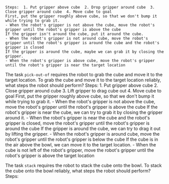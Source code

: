 
    Steps:  1. Put gripper above cube  2. Drop gripper around cube  3. Close gripper around cube  4. Move cube to goal
    First, put the gripper roughly above cube, so that we don't bump it while trying to grab it.
    - When the robot's gripper is not above the cube, move the robot's gripper until the robot's gripper is above the cube
    If the gripper isn't around the cube, put it around the cube.
    - When the robot's gripper is not around cube, move the robot's gripper until the robot's gripper is around the cube and the robot's gripper is closed
    If the gripper is around the cube, maybe we can grab it by closing the gripper.
    - When the robot's gripper is above cube, move the robot's gripper until the robot's gripper is near the target location

The task `pick-out-of` requires the robot to grab the cube and move it to the target location.
To grab the cube and move it to the target location reliably, what steps the robot should perform?
    Steps:  1. Put gripper above cube  2. Close gripper around cube  3. Lift gripper to drag cube out  4. Move cube to goal
    First, put the gripper roughly above cube, so that we don't bump it while trying to grab it.
    - When the robot's gripper is not above the cube, move the robot's gripper until the robot's gripper is above the cube
    If the robot's gripper is near the cube, we can try to grab it by closing the gripper around it.
    - When the robot's gripper is near the cube and the robot's gripper is closed, move the robot's gripper until the robot's gripper is around the cube
    If the gripper is around the cube, we can try to drag it out by lifting the gripper.
    - When the robot's gripper is around cube, move the robot's gripper until the robot's gripper is below the cube
    If the cube is in the air above the bowl, we can move it to the target location.
    - When the cube is not left of the robot's gripper, move the robot's gripper until the robot's gripper is above the target location

The task `stack` requires the robot to stack the cube onto the bowl.
To stack the cube onto the bowl reliably, what steps the robot should perform?
    Steps: